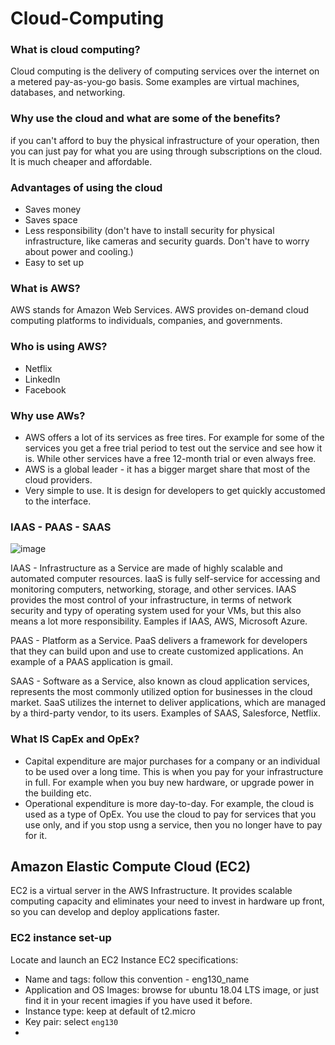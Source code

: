 # Cloud-Computing

### What is cloud computing?
Cloud computing is the delivery of computing services over the internet on a metered pay-as-you-go basis. Some examples are virtual machines, databases, and networking.

### Why use the cloud and what are some of the benefits?
if you can't afford to buy the physical infrastructure of your operation, then you can just pay for what you are using through subscriptions on the cloud. It is much cheaper and affordable. 

### Advantages of using the cloud
- Saves money
- Saves space
- Less responsibility (don't have to install security for physical infrastructure, like cameras and security guards. Don't have to worry about power and cooling.)
- Easy to set up

### What is AWS?
AWS stands for Amazon Web Services. AWS provides on-demand cloud computing platforms to individuals, companies, and governments.

### Who is using AWS?
- Netflix
- LinkedIn
- Facebook

### Why use AWs?
- AWS offers a lot of its services as free tires. For example for some of the services you get a free trial period to test out the service and see how it is. While other services have a free 12-month trial or even always free.
- AWS is a global leader - it has a bigger marget share that most of the cloud providers.
- Very simple to use. It is design for developers to get quickly accustomed to the interface.

### IAAS - PAAS - SAAS
![image](https://user-images.githubusercontent.com/89383740/199247851-66513f40-2d0f-4604-a695-57cdd947fcd7.png)

IAAS - Infrastructure as a Service are made of highly scalable and automated computer resources. IaaS is fully self-service for accessing and monitoring computers, networking, storage, and other services. IAAS provides the most control of your infrastructure, in terms of network security and typy of operating system used for your VMs, but this also means a lot more responsibility. Eamples if IAAS, AWS, Microsoft Azure.

PAAS - Platform as a Service. PaaS delivers a framework for developers that they can build upon and use to create customized applications. An example of a PAAS application is gmail.

SAAS - Software as a Service, also known as cloud application services, represents the most commonly utilized option for businesses in the cloud market. SaaS utilizes the internet to deliver applications, which are managed by a third-party vendor, to its users. Examples of SAAS, Salesforce, Netflix.

### What IS CapEx and OpEx?
- Capital expenditure are major purchases for a company or an individual to be used over a long time. This is when you pay for your infrastructure in full. For example when you buy new hardware, or upgrade power in the building etc.
- Operational expenditure is more day-to-day. For example, the cloud is used as a type of OpEx. You use the cloud to pay for services that you use only, and if you stop usng a service, then you no longer have to pay for it.


## Amazon Elastic Compute Cloud (EC2)
EC2 is a virtual server in the AWS Infrastructure. It provides scalable computing capacity and eliminates your need to invest in hardware up front, so you can develop and deploy applications faster.

### EC2 instance set-up
Locate and launch an EC2 Instance
EC2 specifications:
- Name and tags: follow this convention - eng130_name
- Application and OS Images: browse for ubuntu 18.04 LTS image, or just find it in your recent imagies if you have used it before.
- Instance type: keep at default of t2.micro
- Key pair: select `eng130`
- 
